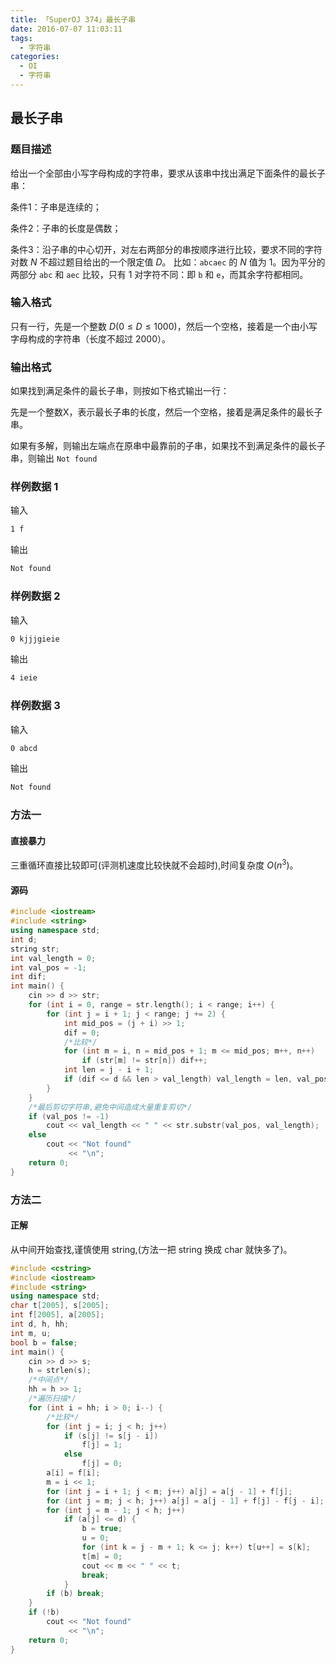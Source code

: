 ```yaml
---
title: 「SuperOJ 374」最长子串
date: 2016-07-07 11:03:11
tags:
  - 字符串
categories: 
  - OI
  - 字符串
---
```

## 最长子串
### 题目描述
给出一个全部由小写字母构成的字符串，要求从该串中找出满足下面条件的最长子串：

条件1：子串是连续的；

条件2：子串的长度是偶数；

条件3：沿子串的中心切开，对左右两部分的串按顺序进行比较，要求不同的字符对数 $N$ 不超过题目给出的一个限定值 $D$。
比如：`abcaec` 的 $N$ 值为 $1$。因为平分的两部分 `abc` 和 `aec` 比较，只有 $1$ 对字符不同：即 `b` 和 `e`，而其余字符都相同。
<!-- more -->
### 输入格式
只有一行，先是一个整数 $D(0 \leq D \leq 1000)$，然后一个空格，接着是一个由小写字母构成的字符串（长度不超过 $2000$）。
### 输出格式
如果找到满足条件的最长子串，则按如下格式输出一行：

先是一个整数X，表示最长子串的长度，然后一个空格，接着是满足条件的最长子串。

如果有多解，则输出左端点在原串中最靠前的子串，如果找不到满足条件的最长子串，则输出 `Not found`
### 样例数据 1
输入
``` bash
1 f
```
输出
``` bash
Not found
```
### 样例数据 2
输入
``` bash
0 kjjjgieie
```
输出
``` bash
4 ieie
```
### 样例数据 3
输入
``` bash
0 abcd
```
输出
``` bash
Not found
```
### 方法一
#### 直接暴力
三重循环直接比较即可(评测机速度比较快就不会超时),时间复杂度 $O(n ^ 3)$。
#### 源码
``` cpp
#include <iostream>
#include <string>
using namespace std;
int d;
string str;
int val_length = 0;
int val_pos = -1;
int dif;
int main() {
    cin >> d >> str;
    for (int i = 0, range = str.length(); i < range; i++) {
        for (int j = i + 1; j < range; j += 2) {
            int mid_pos = (j + i) >> 1;
            dif = 0;
            /*比较*/
            for (int m = i, n = mid_pos + 1; m <= mid_pos; m++, n++)
                if (str[m] != str[n]) dif++;
            int len = j - i + 1;
            if (dif <= d && len > val_length) val_length = len, val_pos = i;
        }
    }
    /*最后剪切字符串,避免中间造成大量重复剪切*/
    if (val_pos != -1)
        cout << val_length << " " << str.substr(val_pos, val_length);
    else
        cout << "Not found"
             << "\n";
    return 0;
}
```
### 方法二
#### 正解
从中间开始查找,谨慎使用 string,(方法一把 string 换成 char 就快多了)。
``` cpp
#include <cstring>
#include <iostream>
#include <string>
using namespace std;
char t[2005], s[2005];
int f[2005], a[2005];
int d, h, hh;
int m, u;
bool b = false;
int main() {
    cin >> d >> s;
    h = strlen(s);
    /*中间点*/
    hh = h >> 1;
    /*遍历扫描*/
    for (int i = hh; i > 0; i--) {
        /*比较*/
        for (int j = i; j < h; j++)
            if (s[j] != s[j - i])
                f[j] = 1;
            else
                f[j] = 0;
        a[i] = f[i];
        m = i << 1;
        for (int j = i + 1; j < m; j++) a[j] = a[j - 1] + f[j];
        for (int j = m; j < h; j++) a[j] = a[j - 1] + f[j] - f[j - i];
        for (int j = m - 1; j < h; j++)
            if (a[j] <= d) {
                b = true;
                u = 0;
                for (int k = j - m + 1; k <= j; k++) t[u++] = s[k];
                t[m] = 0;
                cout << m << " " << t;
                break;
            }
        if (b) break;
    }
    if (!b)
        cout << "Not found"
             << "\n";
    return 0;
}
```
